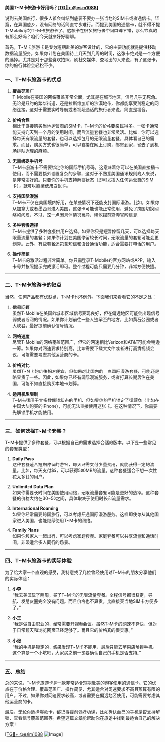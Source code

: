 **美国T~M卡旅游卡好用吗？[[TG💪+ @esim1088](https://t.me/s/esim1088)]**

说到去美国旅行，很多人都会纠结到底要不要办一张当地的SIM卡或者通信卡。毕竟，在异国他乡，没有网络的话简直寸步难行。而提到美国的通信卡，就不得不提T-Mobile家的T~M卡旅游卡了。这款卡在很多旅行者中间口碑不错，那么它真的有那么好吗？咱们今天就来好好聊聊。

首先，T~M卡旅游卡是专为短期赴美的游客设计的，它的主要功能就是提供移动数据流量服务。如果你计划在美国待上几天到几周的时间，这张卡绝对是一个方便的选择。尤其是对于那些喜欢拍照、刷社交媒体、查地图的人来说，有了这张卡，你的旅行体验会轻松不少。

### **一、T~M卡旅游卡的优点**

1. **覆盖范围广**  
   T-Mobile在美国的网络覆盖非常全面，尤其是在城市地区，信号几乎无死角。无论是纽约的繁华街道，还是拉斯维加斯的沙漠地带，你都能享受到稳定的网络连接。这对于需要实时导航或者视频通话的旅行者来说，简直是福音。

2. **价格合理**  
   相比于直接购买当地运营商的SIM卡，T~M卡的价格要亲民得多。一张卡通常能支持几天到一个月的使用时间，而且流量套餐也非常灵活。比如，你可以选择每天有限流量的套餐，也可以选择包月的无限流量套餐，具体看自己的需求。而且，购买方式也很简单，可以直接在网上订购，邮寄到家，省去了到机场排队办理的麻烦。

3. **无需绑定手机号**  
   T~M卡旅游卡不需要绑定你的国际手机号码，这意味着你可以在美国直接插卡使用，而不需要额外设置复杂的步骤。这对于不熟悉美国通讯规则的人来说，是非常友好的。只要你的手机支持解锁状态（即可以插入任何运营商的SIM卡），就可以直接使用这张卡。

4. **支持国际漫游**  
   T~M卡不仅在美国境内好用，在某些情况下还能支持国际漫游。比如，如果你从加拿大或者墨西哥进入美国，这张卡可能也能正常使用，避免了跨国切换网络的问题。不过，这一点因具体情况而异，建议提前查询官网信息。

5. **多种套餐选择**  
   T~M卡提供了多种套餐供用户选择。如果你只是短暂停留几天，可以选择每天限量流量的套餐；如果你计划在美国停留较长时间，无限流量的套餐可能会更划算。此外，有些套餐还包含短信和语音通话功能，适合需要打电话的用户。

6. **操作简便**  
   T~M卡的激活过程非常简单。你只需登录T-Mobile的官方网站或APP，输入卡号并按照提示完成激活即可。整个过程可能只需要几分钟，非常方便快捷。

---

### **二、T~M卡旅游卡的缺点**

当然，任何产品都有优缺点，T~M卡也不例外。下面我们来看看它的不足之处：

1. **信号问题**  
   虽然T-Mobile在美国的城市区域信号表现良好，但在偏远地区可能会出现信号弱或者断网的情况。如果你计划前往一些人迹罕至的地方，比如黄石公园或者大峡谷，最好提前确认信号情况。

2. **网络速度**  
   尽管T-Mobile的网络覆盖范围广，但它的网速相比Verizon和AT&T可能会稍逊一筹。如果你对网速要求特别高，比如需要下载大文件或者进行高清视频会议，可能需要考虑其他运营商的卡。

3. **价格对比**  
   虽然T~M卡的价格相对便宜，但如果对比国内的一些国际漫游套餐，可能还是略显贵了一些。因此，如果你已经有国际漫游服务，或者打算长期居住在美国，可能不如直接购买本地卡划算。

4. **适用机型限制**  
   T~M卡适用于大多数解锁状态的手机，但如果你的手机锁定了运营商（比如在中国大陆购买的iPhone），可能无法直接使用这张卡。在这种情况下，你需要先解锁手机才能使用。

---

### **三、如何选择T~M卡套餐？**

T~M卡提供了多种套餐，可以根据自己的需求选择合适的版本。以下是一些常见的套餐类型：

1. **Daily Pass**  
   这种套餐适合短期停留的游客，每天只需支付少量费用，就能获得一定的流量。比如，每天支付$5，可以获得500MB的流量。这种套餐适合不想一次性花太多钱的用户。

2. **Unlimited Data Plan**  
   如果你需要长时间在美国使用网络，无限流量套餐可能是更好的选择。这种套餐的价格大约在$30-$50之间，具体取决于使用时长和流量需求。

3. **International Roaming**  
   如果你经常需要跨国旅行，可以考虑开通国际漫游服务。这样即使你从其他国家进入美国，也能继续使用T~M卡的网络。

4. **Family Plans**  
   如果你和家人一起出行，可以考虑家庭套餐。家庭套餐可以共享流量和通话时间，非常适合多人同行的场景。

---

### **四、T~M卡旅游卡的实际体验**

为了给大家一个直观的感受，我特意找了几位曾经使用过T~M卡的朋友分享他们的实际体验：

1. **小李**  
   “我去美国玩了两周，买了T~M卡的无限流量套餐。全程信号都很稳定，导航、发朋友圈完全没有问题。而且价格也不算贵，比直接买当地SIM卡方便多了。”

2. **小王**  
   “我是做自由职业的，经常需要开视频会议。虽然T~M卡的网速不算快，但对于日常聊天和浏览网页已经足够了。而且它的价格真的很实惠。”

3. **小张**  
   “我的手机是锁定的，结果发现T~M卡不能用，最后只能去苹果店解锁手机。这个算是一个小坑吧，大家买之前一定要确认自己的手机是否支持。”

---

### **五、总结**

总的来说，T~M卡旅游卡是一款非常适合短期赴美的游客使用的通信卡。它的优点在于价格合理、覆盖范围广、操作简便，尤其适合对网速要求不高且预算有限的用户。不过，如果你对网速要求较高，或者需要在偏远地区使用，可能需要考虑其他运营商的卡。

最后，无论你选择哪款卡，都记得提前做好功课，比如确认自己的手机是否支持解锁、查看信号覆盖范围等。希望这篇文章能帮助你在旅途中找到最适合自己的解决方案！

[[TG💪+ @esim1088](https://t.me/s/esim1088) ![Image](https://i.postimg.cc/4NQfJmqS/Snipaste-2025-05-13-00-14-12.png)]